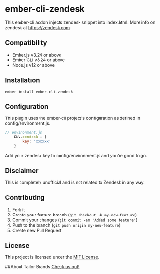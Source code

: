 # ember-cli-zendesk

This ember-cli addon injects zendesk snippet into index.html. More info on zendesk at https://zendesk.com

## Compatibility

* Ember.js v3.24 or above
* Ember CLI v3.24 or above
* Node.js v12 or above


## Installation

```
ember install ember-cli-zendesk
```


## Configuration

This plugin uses the ember-cli project's configuration as defined in config/environment.js.
```js
// environment.js
    ENV.zendesk = {
        key: 'xxxxxx'
    }
```
Add your zendesk key to config/environment.js and you're good to go.

## Disclaimer
This is completely unofficial and is not related to Zendesk in any way.

## Contributing

1. Fork it
2. Create your feature branch (`git checkout -b my-new-feature`)
3. Commit your changes (`git commit -am 'Added some feature'`)
4. Push to the branch (`git push origin my-new-feature`)
5. Create new Pull Request

## License

This project is licensed under the [MIT License](LICENSE.md).

##About Tailor Brands
[Check us out!](https://www.tailorbrands.com)

